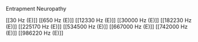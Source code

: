Entrapment Neuropathy

[[30 Hz (E)]]
[[650 Hz (E)]]
[[12330 Hz (E)]]
[[30000 Hz (E)]]
[[182230 Hz (E)]]
[[225170 Hz (E)]]
[[534500 Hz (E)]]
[[667000 Hz (E)]]
[[742000 Hz (E)]]
[[986220 Hz (E)]]